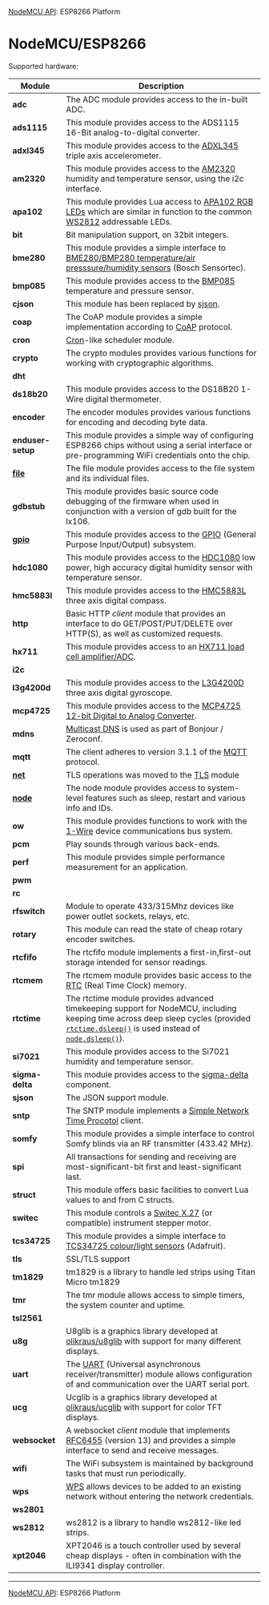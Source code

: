[NodeMCU API](toc.md): ESP8266 Platform
# NodeMCU/ESP8266
Supported hardware: 

| Module | Description |
| --- | --- |
| **adc** | The ADC module provides access to the in-built ADC. | 
| **ads1115** | This module provides access to the ADS1115 16-Bit analog-to-digital converter. | 
| **adxl345** | This module provides access to the [ADXL345](https://www.sparkfun.com/products/9836) triple axis accelerometer. | 
| **am2320** | This module provides access to the [AM2320](https://akizukidenshi.com/download/ds/aosong/AM2320.pdf) humidity and temperature sensor, using the i2c interface. | 
| **apa102** | This module provides Lua access to [APA102 RGB LEDs](https://youtu.be/UYvC-hukz-0) which are similar in function to the common [WS2812](ws2812) addressable LEDs. | 
| **bit** | Bit manipulation support, on 32bit integers. | 
| **bme280** | This module provides a simple interface to [BME280/BMP280 temperature/air presssure/humidity sensors](http://www.bosch-sensortec.com/bst/products/all_products/bme280) (Bosch Sensortec). | 
| **bmp085** | This module provides access to the [BMP085](https://www.sparkfun.com/tutorials/253) temperature and pressure sensor. | 
| **cjson** | This module has been replaced by [sjson](sjson.md). | 
| **coap** | The CoAP module provides a simple implementation according to [CoAP](http://tools.ietf.org/html/rfc7252) protocol. | 
| **cron** | [Cron](https://en.wikipedia.org/wiki/Cron)-like scheduler module. | 
| **crypto** | The crypto modules provides various functions for working with cryptographic algorithms. | 
| **dht** |  | 
| **ds18b20** | This module provides access to the DS18B20 1-Wire digital thermometer. | 
| **encoder** | The encoder modules provides various functions for encoding and decoding byte data. | 
| **enduser-setup** | This module provides a simple way of configuring ESP8266 chips without using a serial interface or pre-programming WiFi credentials onto the chip. | 
| **[file](modules/file.md)** | The file module provides access to the file system and its individual files. | 
| **gdbstub** | This module provides basic source code debugging of the firmware when used in conjunction with a version of gdb built for the lx106. | 
| **[gpio](modules/gpio.md)** | This module provides access to the [GPIO](https://en.wikipedia.org/wiki/General-purpose_input/output) (General Purpose Input/Output) subsystem. | 
| **hdc1080** | This module provides access to the [HDC1080](http://www.ti.com/product/HDC1080) low power, high accuracy digital humidity sensor with temperature sensor. | 
| **hmc5883l** | This module provides access to the [HMC5883L](https://www.sparkfun.com/products/10530) three axis digital compass. | 
| **http** | Basic HTTP *client* module that provides an interface to do GET/POST/PUT/DELETE over HTTP(S), as well as customized requests. | 
| **hx711** | This module provides access to an [HX711 load cell amplifier/ADC](https://learn.sparkfun.com/tutorials/load-cell-amplifier-hx711-breakout-hookup-guide). | 
| **i2c** |  | 
| **l3g4200d** | This module provides access to the [L3G4200D](https://www.sparkfun.com/products/10612) three axis digital gyroscope. | 
| **mcp4725** | This module provides access to the [MCP4725 12-bit Digital to Analog Converter](http://ww1.microchip.com/downloads/en/DeviceDoc/22039d.pdf). | 
| **mdns** | [Multicast DNS](https://en.wikipedia.org/wiki/Multicast_DNS) is used as part of Bonjour / Zeroconf. | 
| **mqtt** | The client adheres to version 3.1.1 of the [MQTT](https://en.wikipedia.org/wiki/MQTT) protocol. | 
| **[net](modules/net.md)** |  TLS operations was moved to the [TLS](tls.md) module  | 
| **[node](modules/node.md)** | The node module provides access to system-level features such as sleep, restart and various info and IDs. | 
| **ow** | This module provides functions to work with the [1-Wire](https://en.wikipedia.org/wiki/1-Wire) device communications bus system. | 
| **pcm** | Play sounds through various back-ends. | 
| **perf** | This module provides simple performance measurement for an application. | 
| **pwm** |  | 
| **rc** |  | 
| **rfswitch** | Module to operate 433/315Mhz devices like power outlet sockets, relays, etc. | 
| **rotary** | This module can read the state of cheap rotary encoder switches. | 
| **rtcfifo** | The rtcfifo module implements a first-in,first-out storage intended for sensor readings. | 
| **rtcmem** | The rtcmem module provides basic access to the [RTC](https://en.wikipedia.org/wiki/Real-time_clock) (Real Time Clock) memory. | 
| **rtctime** | The rtctime module provides advanced timekeeping support for NodeMCU, including keeping time across deep sleep cycles (provided [`rtctime.dsleep()`](#rtctimedsleep) is used instead of [`node.dsleep()`](node.md#nodedsleep)). | 
| **si7021** | This module provides access to the Si7021 humidity and temperature sensor. | 
| **sigma-delta** | This module provides access to the [sigma-delta](https://en.wikipedia.org/wiki/Delta-sigma_modulation) component. | 
| **sjson** | The JSON support module. | 
| **sntp** | The SNTP module implements a [Simple Network Time Procotol](https://en.wikipedia.org/wiki/Network_Time_Protocol#SNTP) client. | 
| **somfy** | This module provides a simple interface to control Somfy blinds via an RF transmitter (433.42 MHz). | 
| **spi** | All transactions for sending and receiving are most-significant-bit first and least-significant last. | 
| **struct** | This module offers basic facilities to convert Lua values to and from C structs. | 
| **switec** | This module controls a [Switec X.27](http://www.jukenswisstech.com/?page_id=103) (or compatible) instrument stepper motor. | 
| **tcs34725** | This module provides a simple interface to [TCS34725 colour/light sensors](https://www.adafruit.com/product/1334) (Adafruit). | 
| **tls** | SSL/TLS support | 
| **tm1829** | tm1829 is a library to handle led strips using Titan Micro tm1829 | 
| **tmr** | The tmr module allows access to simple timers, the system counter and uptime. | 
| **tsl2561** |  | 
| **u8g** | U8glib is a graphics library developed at [olikraus/u8glib](https://github.com/olikraus/u8glib) with support for many different displays. | 
| **uart** | The [UART](https://en.wikipedia.org/wiki/Universal_asynchronous_receiver/transmitter) (Universal asynchronous receiver/transmitter) module allows configuration of and communication over the UART serial port. | 
| **ucg** | Ucglib is a graphics library developed at [olikraus/ucglib](https://github.com/olikraus/ucglib) with support for color TFT displays. | 
| **websocket** | A websocket *client* module that implements [RFC6455](https://tools.ietf.org/html/rfc6455) (version 13) and provides a simple interface to send and receive messages. | 
| **wifi** | 	The WiFi subsystem is maintained by background tasks that must run periodically. | 
| **wps** | [WPS](https://en.wikipedia.org/wiki/Wi-Fi_Protected_Setup) allows devices to be added to an existing network without entering the network credentials. | 
| **ws2801** |  | 
| **ws2812** | ws2812 is a library to handle ws2812-like led strips. | 
| **xpt2046** | XPT2046 is a touch controller used by several cheap displays - often in combination with the ILI9341 display controller. | 

----

[NodeMCU API](toc.md): ESP8266 Platform
